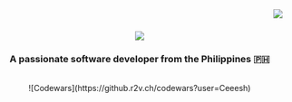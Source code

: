 <img align="right" src="https://visitor-badge.laobi.icu/badge?page_id=ceeesh.ceeesh" />

<h1 align="center">
    <img src="https://readme-typing-svg.herokuapp.com/?font=Righteous&size=35&center=true&vCenter=true&width=500&height=70&duration=4000&lines=Hi+There!+👋;+I'm+CeeJay+Malacas!;" />
</h1>

<h3 align="center">A passionate software developer from the Philippines 🇵🇭</h3>

<br/>


<div align="center">
![Codewars](https://github.r2v.ch/codewars?user=Ceeesh)
</div>
<!---
ceeesh/ceeesh is a ✨ special ✨ repository because its `README.md` (this file) appears on your GitHub profile.
You can click the Preview link to take a look at your changes.
--->
